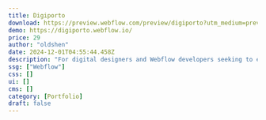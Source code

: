 ```yaml
---
title: Digiporto
download: https://preview.webflow.com/preview/digiporto?utm_medium=preview_link&utm_source=designer&utm_content=digiporto&preview=abc62ec32e17649b2dee0b827e8e1f74&locale=en&workflow=preview
demo: https://digiporto.webflow.io/
price: 29
author: "oldshen"
date: 2024-12-01T04:55:44.458Z
description: "For digital designers and Webflow developers seeking to establish a professional online presence, the DigiPorto template offers a comprehensive solution. Its modern design and intuitive layout effectively highlight your skills and projects."
ssg: ["Webflow"]
css: []
ui: []
cms: []
category: [Portfolio]
draft: false
---
```

